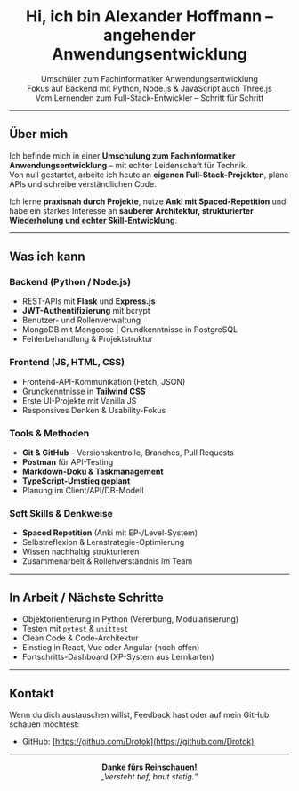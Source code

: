 
<h1 align="center"> Hi, ich bin Alexander Hoffmann – angehender Anwendungsentwicklung</h1>

<p align="center">
   Umschüler zum Fachinformatiker Anwendungsentwicklung <br>
   Fokus auf Backend mit Python, Node.js & JavaScript auch Three.js <br>
   Vom Lernenden zum Full-Stack-Entwickler – Schritt für Schritt
</p>

---

##  Über mich

Ich befinde mich in einer **Umschulung zum Fachinformatiker Anwendungsentwicklung** – mit echter Leidenschaft für Technik.  
Von null gestartet, arbeite ich heute an **eigenen Full-Stack-Projekten**, plane APIs und schreibe verständlichen Code.

Ich lerne **praxisnah durch Projekte**, nutze **Anki mit Spaced-Repetition** und habe ein starkes Interesse an **sauberer Architektur, strukturierter Wiederholung und echter Skill-Entwicklung**.

---

##  Was ich kann

###  Backend (Python / Node.js)

- REST-APIs mit **Flask** und **Express.js**
- **JWT-Authentifizierung** mit bcrypt
- Benutzer- und Rollenverwaltung
- MongoDB mit Mongoose | Grundkenntnisse in PostgreSQL
- Fehlerbehandlung & Projektstruktur

### Frontend (JS, HTML, CSS)

- Frontend-API-Kommunikation (Fetch, JSON)
- Grundkenntnisse in **Tailwind CSS**
- Erste UI-Projekte mit Vanilla JS
- Responsives Denken & Usability-Fokus

###  Tools & Methoden

- **Git & GitHub** – Versionskontrolle, Branches, Pull Requests
- **Postman** für API-Testing
- **Markdown-Doku & Taskmanagement**
- **TypeScript-Umstieg geplant**
- Planung im Client/API/DB-Modell

###  Soft Skills & Denkweise

-  **Spaced Repetition** (Anki mit EP-/Level-System)
-  Selbstreflexion & Lernstrategie-Optimierung
-  Wissen nachhaltig strukturieren
-  Zusammenarbeit & Rollenverständnis im Team

---

##  In Arbeit / Nächste Schritte

-  Objektorientierung in Python (Vererbung, Modularisierung)
-  Testen mit `pytest` & `unittest`
-  Clean Code & Code-Architektur
-  Einstieg in React, Vue oder Angular (noch offen)
-  Fortschritts-Dashboard (XP-System aus Lernkarten)

---

##  Kontakt

Wenn du dich austauschen willst, Feedback hast oder auf mein GitHub schauen möchtest:

- GitHub: [https://github.com/Drotok](https://github.com/Drotok)


---

<div align="center">
  <strong>Danke fürs Reinschauen! </strong><br/>
  <em>„Versteht tief, baut stetig.“</em>
</div>
